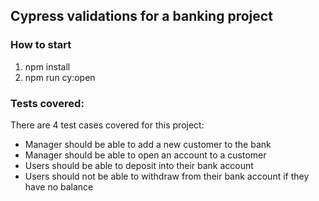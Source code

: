 ## Cypress validations for a banking project


### How to start
1. npm install
2. npm run cy:open

### Tests covered:
There are 4 test cases covered for this project:
- Manager should be able to add a new customer to the bank
- Manager should be able to open an account to a customer
- Users should be able to deposit into their bank account
- Users should not be able to withdraw from their bank account if they have no balance
